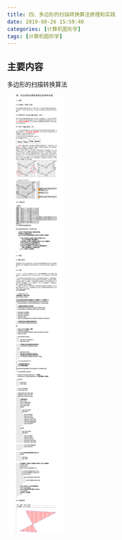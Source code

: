 ```yaml
---
title: 四、多边形的扫描转换算法原理和实践
date: 2019-08-26 15:59:40
categories: [计算机图形学]
tags: [计算机图形学]
---
```


## 主要内容
多边形的扫描转换算法
<!-- more -->
![四、多边形的扫描转换算法原理和实践.png](2019-08-26-四、多边形的扫描转换算法原理和实践/四、多边形的扫描转换算法原理和实践.png)

